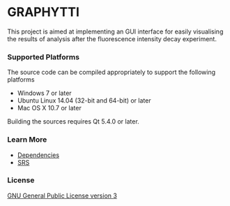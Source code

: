 # GRAPHYTTI
This project is aimed at implementing an GUI interface for easily visualising
the results of analysis after the fluorescence intensity decay experiment.

### Supported Platforms

The source code can be compiled appropriately to support the following platforms

* Windows 7 or later 
* Ubuntu Linux 14.04 (32-bit and 64-bit) or later 
* Mac OS X 10.7 or later

Building the sources requires Qt 5.4.0 or later.

### Learn More
* [Dependencies](https://gitlab.com/anishvmonsy/team17cs243/blob/master/DEPENDENCIES.md)
* [SRS](https://gitlab.com/anishvmonsy/team17cs243/blob/master/srs.pdf)


### License
[GNU General Public License version 3](https://gitlab.com/anishvmonsy/team17cs243/blob/master/license.txt) 